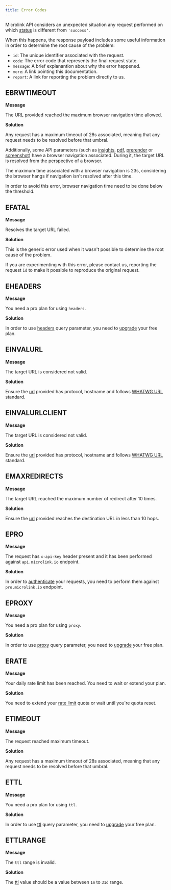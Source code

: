 ```yaml
---
title: Error Codes
---
```


Microlink API considers an unexpected situation any request performed on which [status](/docs/api/basics/format#status) is different from `'success'`.

When this happens, the response payload includes some useful information in order to determine the root cause of the problem:

- `id`: The unique identifier associated with the request.
- `code`: The error code that represents the final request state.
- `message`: A brief explanantion about why the error happened.
- `more`: A link pointing this documentation.
- `report`: A link for reporting the problem directly to us.

## EBRWTIMEOUT

**Message**

The URL provided reached the maximum browser navigation time allowed.

**Solution**

Any request has a maximum timeout of 28s associated, meaning that any request needs to be resolved before that umbral.

Additionally, some API parameters (such as [insights](/docs/api/parameters/insights), [pdf](/docs/api/parameters/pdf), [prerender](/docs/api/parameters/prerender) or [screenshot](/docs/api/parameters/screenshot)) have a browser navigation associated. During it, the target URL is resolved from the perspective of a browser.

The maximum time associated with a browser navigation is 23s, considering the browser hangs if navigation isn't resolved after this time.

In order to avoid this error, browser navigation time need to be done below the threshold.

## EFATAL

**Message**

Resolves the target URL failed.

**Solution**

This is the generic error used when it wasn't possible to determine the root cause of the problem.

If you are experimenting with this error, please contact us, reporting the request `id` to make it possible to reproduce the original request.

## EHEADERS

**Message**

You need a pro plan for using `headers`.

**Solution**

In order to use [headers](/docs/api/parameters/headers) query parameter, you need to [upgrade](/#pricing) your free plan.

## EINVALURL

**Message**

The target URL is considered not valid.

**Solution**

Ensure the [url](/docs/api/parameters/url) provided has protocol, hostname and follows [WHATWG URL](https://nodejs.org/api/url.html#url_the_whatwg_url_api) standard.

## EINVALURLCLIENT

**Message**

The target URL is considered not valid.

**Solution**

Ensure the [url](/docs/api/parameters/url) provided has protocol, hostname and follows [WHATWG URL](https://nodejs.org/api/url.html#url_the_whatwg_url_api) standard.

## EMAXREDIRECTS

**Message**

The target URL reached the maximum number of redirect after 10 times.

**Solution**

Ensure the [url](/docs/api/parameters/url) provided reaches the destination URL in less than 10 hops.

## EPRO

**Message**

The request has `x-api-key` header present and it has been performed against `api.microlink.io` endpoint.

**Solution**

In order to [authenticate](/docs/api/basics/authentication/) your requests, you need to perform them against `pro.microlink.io` endpoint.

## EPROXY

**Message**

You need a pro plan for using `proxy`.

**Solution**

In order to use [proxy](/docs/api/parameters/proxy) query parameter, you need to [upgrade](/#pricing) your free plan.

## ERATE

**Message**

Your daily rate limit has been reached. You need to wait or extend your plan.

**Solution**

You need to extend your [rate limit](/docs/api/basics/rate-limit/) quota or wait until you're quota reset.

## ETIMEOUT

**Message**

The request reached maximum timeout.

**Solution**

Any request has a maximum timeout of 28s associated, meaning that any request needs to be resolved before that umbral.

## ETTL

**Message**

You need a pro plan for using `ttl`.

**Solution**

In order to use [ttl](/docs/api/parameters/ttl) query parameter, you need to [upgrade](/#pricing) your free plan.

## ETTLRANGE

**Message**

The `ttl` range is invalid.

**Solution**

The [ttl](/docs/api/parameters/ttl) value should be a value between `1m` to `31d` range.
